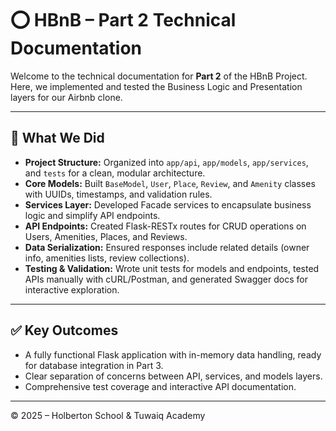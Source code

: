 # ⭕ HBnB – Part 2 Technical Documentation

Welcome to the technical documentation for **Part 2** of the HBnB Project. Here, we implemented and tested the Business Logic and Presentation layers for our Airbnb clone.

---

## 🔨 What We Did

- **Project Structure:** Organized into `app/api`, `app/models`, `app/services`, and `tests` for a clean, modular architecture.  
- **Core Models:** Built `BaseModel`, `User`, `Place`, `Review`, and `Amenity` classes with UUIDs, timestamps, and validation rules.  
- **Services Layer:** Developed Facade services to encapsulate business logic and simplify API endpoints.  
- **API Endpoints:** Created Flask-RESTx routes for CRUD operations on Users, Amenities, Places, and Reviews.  
- **Data Serialization:** Ensured responses include related details (owner info, amenities lists, review collections).  
- **Testing & Validation:** Wrote unit tests for models and endpoints, tested APIs manually with cURL/Postman, and generated Swagger docs for interactive exploration.

---

## ✅ Key Outcomes

- A fully functional Flask application with in-memory data handling, ready for database integration in Part 3.  
- Clear separation of concerns between API, services, and models layers.  
- Comprehensive test coverage and interactive API documentation.

---

© 2025 – Holberton School & Tuwaiq Academy
